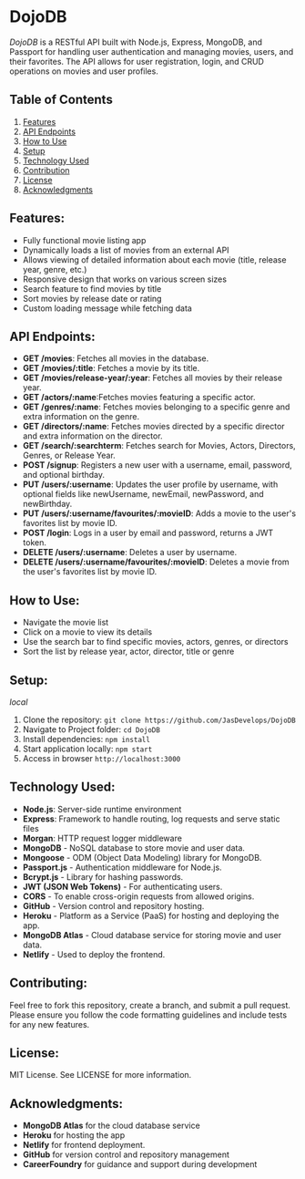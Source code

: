 # DojoDB
*DojoDB* is a RESTful API built with Node.js, Express, MongoDB, and Passport for handling user authentication and managing movies, users, and their favorites. The API allows for user registration, login, and CRUD operations on movies and user profiles.

## Table of Contents

1.  [Features](#features)
2.  [API Endpoints](#endpoints)
3.  [How to Use](#howToUse)
4.  [Setup](#setup)
5.  [Technology Used](#technology)
6.  [Contribution](#contribution)
7.  [License](#license)
8.  [Acknowledgments](#acknowledgments)

## <a name="features"></a>Features:
- Fully functional movie listing app
- Dynamically loads a list of movies from an external API
- Allows viewing of detailed information about each movie (title, release year, genre, etc.)
- Responsive design that works on various screen sizes
- Search feature to find movies by title
- Sort movies by release date or rating
- Custom loading message while fetching data

## <a name="endpoints"></a>API Endpoints:
- **GET /movies**: Fetches all movies in the database.
- **GET /movies/:title**: Fetches a movie by its title.
- **GET /movies/release-year/:year**: Fetches all movies by their release year.
- **GET /actors/:name**:Fetches movies featuring a specific actor.
- **GET /genres/:name**: Fetches movies belonging to a specific genre and extra information on the genre.
- **GET /directors/:name**: Fetches movies directed by a specific director and extra information on the director.
- **GET /search/:searchterm**: Fetches search for Movies, Actors, Directors, Genres, or Release Year.
- **POST /signup**: Registers a new user with a username, email, password, and optional birthday.
- **PUT /users/:username**: Updates the user profile by username, with optional fields like newUsername, newEmail, newPassword, and newBirthday.
- **PUT /users/:username/favourites/:movieID**: Adds a movie to the user's favorites list by movie ID.
- **POST /login**: Logs in a user by email and password, returns a JWT token.
- **DELETE /users/:username**: Deletes a user by username.
- **DELETE /users/:username/favourites/:movieID**: Deletes a movie from the user's favorites list by movie ID.

## <a name="howToUse"></a>How to Use:
- Navigate the movie list
- Click on a movie to view its details
- Use the search bar to find specific movies, actors, genres, or directors
- Sort the list by release year, actor, director, title or genre

## <a name="setup"></a>Setup:
*local*
1. Clone the repository: `git clone https://github.com/JasDevelops/DojoDB`
2. Navigate to Project folder: `cd DojoDB`
3. Install dependencies: `npm install`
4. Start application locally: `npm start`
5. Access in browser `http://localhost:3000`

## <a name="technology"></a>Technology Used:
- **Node.js**: Server-side runtime environment
- **Express**: Framework to handle routing, log requests and serve static files
- **Morgan**: HTTP request logger middleware
- **MongoDB** - NoSQL database to store movie and user data.
- **Mongoose** - ODM (Object Data Modeling) library for MongoDB.
- **Passport.js** - Authentication middleware for Node.js.
- **Bcrypt.js** - Library for hashing passwords.
- **JWT (JSON Web Tokens)** - For authenticating users.
- **CORS** - To enable cross-origin requests from allowed origins.
- **GitHub** - Version control and repository hosting.
- **Heroku** - Platform as a Service (PaaS) for hosting and deploying the app.
- **MongoDB Atlas** - Cloud database service for storing movie and user data.
- **Netlify** - Used to deploy the frontend.

## <a name="contributing"></a>Contributing:
Feel free to fork this repository, create a branch, and submit a pull request. Please ensure you follow the code formatting guidelines and include tests for any new features.

## <a name="license"></a>License:
MIT License. See LICENSE for more information.

## <a name="acknowledgments"></a>Acknowledgments:
- **MongoDB Atlas** for the cloud database service
- **Heroku** for hosting the app
- **Netlify** for frontend deployment.
- **GitHub** for version control and repository management
- **CareerFoundry** for guidance and support during development
